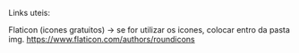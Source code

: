 Links uteis:

Flaticon (icones gratuitos) -> se for utilizar os icones, colocar entro da pasta img.
https://www.flaticon.com/authors/roundicons
